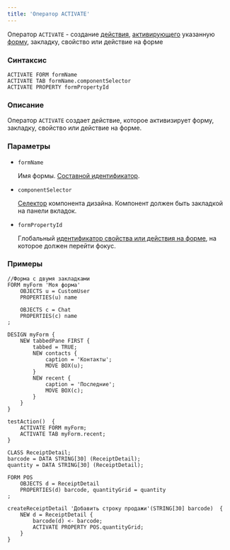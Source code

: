 ```yaml
---
title: 'Оператор ACTIVATE'
---
```


Оператор `ACTIVATE` - создание [действия](Actions.md), [активирующего](Activation_ACTIVATE.md) указанную [форму](Forms.md), закладку, свойство или действие на форме

### Синтаксис 

```
ACTIVATE FORM formName
ACTIVATE TAB formName.componentSelector
ACTIVATE PROPERTY formPropertyId
```

### Описание

Оператор `ACTIVATE` создает действие, которое активизирует форму, закладку, свойство или действие на форме.

### Параметры

- `formName`

    Имя формы. [Составной идентификатор](IDs.md#cid).

- `componentSelector`

    [Селектор](DESIGN_statement.md#selector) компонента дизайна. Компонент должен быть закладкой на панели вкладок.

- `formPropertyId`

    Глобальный [идентификатор свойства или действия на форме](IDs.md#formpropertyid), на которое должен перейти фокус.

### Примеры

```lsf
//Форма с двумя закладками
FORM myForm 'Моя форма'
    OBJECTS u = CustomUser
    PROPERTIES(u) name

    OBJECTS c = Chat
    PROPERTIES(c) name
;

DESIGN myForm {
    NEW tabbedPane FIRST {
        tabbed = TRUE;
        NEW contacts {
            caption = 'Контакты';
            MOVE BOX(u);
        }
        NEW recent {
            caption = 'Последние';
            MOVE BOX(c);
        }
    }
}

testAction()  {
    ACTIVATE FORM myForm;
    ACTIVATE TAB myForm.recent;
}

CLASS ReceiptDetail;
barcode = DATA STRING[30] (ReceiptDetail);
quantity = DATA STRING[30] (ReceiptDetail);

FORM POS
    OBJECTS d = ReceiptDetail
    PROPERTIES(d) barcode, quantityGrid = quantity
;

createReceiptDetail 'Добавить строку продажи'(STRING[30] barcode)  {
    NEW d = ReceiptDetail {
        barcode(d) <- barcode;
        ACTIVATE PROPERTY POS.quantityGrid;
    }
}
```
